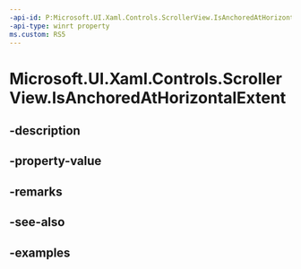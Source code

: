 ```yaml
---
-api-id: P:Microsoft.UI.Xaml.Controls.ScrollerView.IsAnchoredAtHorizontalExtent
-api-type: winrt property
ms.custom: RS5
---
```


<!-- Property syntax.
public bool IsAnchoredAtHorizontalExtent { get;  set; }
-->

# Microsoft.UI.Xaml.Controls.ScrollerView.IsAnchoredAtHorizontalExtent

## -description

## -property-value

## -remarks

## -see-also

## -examples

